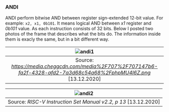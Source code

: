 ### ANDI
ANDI perform bitwise AND between register sign-extended 12-bit value. For example: `x2, x1, 0b101`. It means logical AND between *x1* register and *0b101* value. As each instruction consists of 32 bits. Below I posted two photos of the frame that describes what the bits do. The information inside them is exacly the same, but in a bit different way. 

| ![andi1](https://user-images.githubusercontent.com/43972902/102528666-233b5200-409f-11eb-8dc3-89e4a9ba29a3.png) |
|:--:|
| Source: *https://media.cheggcdn.com/media%2F707%2F707147b6-fa2f-4328-afd2-7a3d68c54a68%2FphpMU4I6Z.png*  [13.12.2020] |

| ![andi2](https://user-images.githubusercontent.com/43972902/102528734-3a7a3f80-409f-11eb-8efe-54fa799ae0b3.png) |
|:--:|
| Source: *RISC-V Instruction Set Manual v2.2, p 13*  [13.12.2020] |
